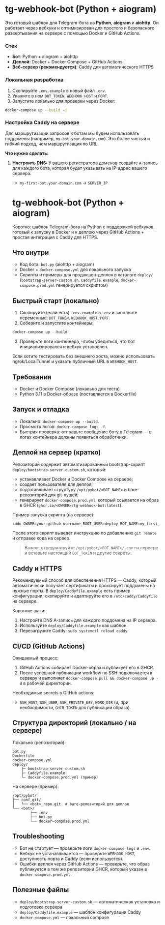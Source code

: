 # tg-webhook-bot (Python + aiogram)

Это готовый шаблон для Telegram-бота на **Python**, **aiogram** и **aiohttp**. Он работает через вебхуки и оптимизирован для простого и безопасного развертывания на сервере с помощью Docker и GitHub Actions.

### Стек
- **Бот**: Python + aiogram + aiohttp
- **Деплой**: Docker + Docker Compose + GitHub Actions
- **Веб-сервер (рекомендуется)**: Caddy для автоматического HTTPS

### Локальная разработка

1.  Скопируйте `.env.example` в новый файл `.env`.
2.  Укажите в нем `BOT_TOKEN`, `WEBHOOK_HOST` и `PORT`.
3.  Запустите локально для проверки через Docker:

```bash
docker-compose up --build -d
```

### Настройка Caddy на сервере

Для маршрутизации запросов к ботам мы будем использовать поддомены (например, `my-bot.your-domain.com`). Это более чистый и гибкий подход, чем маршрутизация по URL.

**Что нужно сделать:**
1.  **Настроить DNS:** У вашего регистратора доменов создайте `A`-запись для каждого бота, которая будет указывать на IP-адрес вашего сервера.
    - `my-first-bot.your-domain.com` -> `SERVER_IP`
    # tg-webhook-bot (Python + aiogram)

    Коротко: шаблон Telegram-бота на Python с поддержкой вебхуков, готовый к запуску в Docker и к деплою через GitHub Actions + простая интеграция с Caddy для HTTPS.

    ## Что внутри
    - Код бота: `bot.py` (aiohttp + aiogram)
    - Docker + `docker-compose.yml` для локального запуска
    - Скрипты и примеры для продакшен-деплоя в каталоге `deploy/` (`bootstrap-server-custom.sh`, `Caddyfile.example`, `docker-compose.prod.yml` генерируется скриптом)

    ## Быстрый старт (локально)
    1. Скопируйте (если есть) `.env.example` в `.env` и заполните переменные: `BOT_TOKEN`, `WEBHOOK_HOST`, `PORT`.
    2. Соберите и запустите контейнеры:

    ```powershell
    docker-compose up --build
    ```

    3. Проверьте логи контейнера, чтобы убедиться, что бот инициализировался и вебхук установлен.

    Если хотите тестировать без внешнего хоста, можно использовать ngrok/LocalTunnel и указать публичный URL в `WEBHOOK_HOST`.

    ## Требования
    - Docker и Docker Compose (локально для теста)
    - Python 3.11 в Docker-образе (поставляется в Dockerfile)

    ## Запуск и отладка
    - Локально: `docker-compose up --build`.
    - Просмотр логов: `docker-compose logs -f`.
    - Быстрая проверка: отправьте сообщение боту в Telegram — в логах контейнера должны появиться обработчики.

    ## Деплой на сервер (кратко)
    Репозиторий содержит автоматизированный bootstrap-скрипт `deploy/bootstrap-server-custom.sh`, который:

    - устанавливает Docker и Docker Compose на сервере;
    - создает пользователя для деплоя;
    - подготавливает структуру `/opt/pybot/<BOT_NAME>` и bare-репозиторий для git-пушей;
    - генерирует `docker-compose.prod.yml`, который ссылается на образ в GHCR (`ghcr.io/<OWNER>/tg-webhook-bot:latest`).

    Пример запуска скрипта (на сервере):

    ```powershell
    sudo OWNER=your-github-username BOOT_USER=deploy BOT_NAME=my_first_bot BOT_PORT=8001 ./deploy/bootstrap-server-custom.sh
    ```

    После этого скрипт выведет инструкцию по добавлению `git remote` и отправке кода на сервер.

    > Важно: отредактируйте `/opt/pybot/<BOT_NAME>/.env` на сервере и вставьте настоящий `BOT_TOKEN` и другие секреты.

    ## Caddy и HTTPS
    Рекомендуемый способ для обеспечения HTTPS — Caddy, который автоматически получает сертификаты и проксирует поддомены на нужные порты. В `deploy/Caddyfile.example` есть пример конфигурации; скопируйте и адаптируйте его в `/etc/caddy/Caddyfile` на сервере.

    Короткие шаги:
    1. Настройте DNS A-запись для каждого поддомена на IP сервера.
    2. Используйте `deploy/Caddyfile.example` как шаблон.
    3. Перезагрузите Caddy: `sudo systemctl reload caddy`.

    ## CI/CD (GitHub Actions)
    Ожидаемый процесс:

    1. GitHub Actions собирает Docker-образ и публикует его в GHCR.
    2. После успешной публикации workflow по SSH подключается к серверу и выполняет `docker-compose pull && docker-compose up -d` в рабочей директории.

    Необходимые secrets в GitHub actions:
    - `SSH_HOST`, `SSH_USER`, `SSH_PRIVATE_KEY`, `WORK_DIR` (и, при необходимости, `GHCR_TOKEN` для публикации образа).

    ## Структура директорий (локально / на сервере)

    Локально (репозиторий):

    ```
    bot.py
    Dockerfile
    docker-compose.yml
    deploy/
        ├─ bootstrap-server-custom.sh
        ├─ Caddyfile.example
        └─ docker-compose.prod.yml (пример)
    ```

    На сервере (пример):

    ```
    /opt/pybot/
    ├── conf_git/
    │   └── <bot>_repo.git  # bare-репозиторий для деплоя
    └── <bot>/
            ├── .env
            ├── bot.py
            └── docker-compose.prod.yml
    ```

    ## Troubleshooting
    - Бот не стартует — проверьте логи `docker-compose logs` и `.env`.
    - Вебхук не устанавливается — проверьте `WEBHOOK_HOST`, доступность порта и Caddy (если используется).
    - Ошибки деплоя через GitHub Actions — проверьте, что образ публикуется в том же репозитории GHCR, который указан в `docker-compose.prod.yml`.

    ## Полезные файлы
    - `deploy/bootstrap-server-custom.sh` — автоматическая установка и подготовка сервера
    - `deploy/Caddyfile.example` — шаблон конфигурации Caddy
    - `docker-compose.yml` — локальный compose
